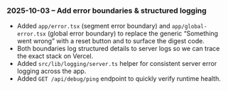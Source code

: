 ### 2025-10-03 – Add error boundaries & structured logging

- Added `app/error.tsx` (segment error boundary) and `app/global-error.tsx` (global error boundary) to replace the generic
  “Something went wrong” with a reset button and to surface the digest code.
- Both boundaries log structured details to server logs so we can trace the exact stack on Vercel.
- Added `src/lib/logging/server.ts` helper for consistent server error logging across the app.
- Added `GET /api/debug/ping` endpoint to quickly verify runtime health.
